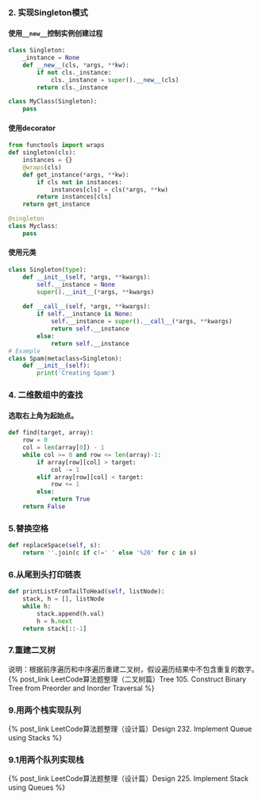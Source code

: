 ### 2. 实现Singleton模式

#### 使用`__new__`控制实例创建过程

```python
class Singleton:
    _instance = None
    def __new__(cls, *args, **kw):
        if not cls._instance:
            cls._instance = super().__new__(cls)
        return cls._instance

class MyClass(Singleton):
    pass
```
#### 使用decorator

```python
from functools import wraps
def singleton(cls):
    instances = {}
    @wraps(cls)
    def get_instance(*args, **kw):
        if cls not in instances:
            instances[cls] = cls(*args, **kw)
        return instances[cls]
    return get_instance

@singleton
class Myclass:
    pass
```

#### 使用元类
```python
class Singleton(type):
    def __init__(self, *args, **kwargs):
        self.__instance = None
        super().__init__(*args, **kwargs)
        
    def __call__(self, *args, **kwargs): 
        if self.__instance is None:
            self.__instance = super().__call__(*args, **kwargs)
            return self.__instance 
        else:
            return self.__instance
# Example
class Spam(metaclass=Singleton):
    def __init__(self):
        print('Creating Spam')
```

### 4. 二维数组中的查找

#### 选取右上角为起始点。

```python
def find(target, array):
    row = 0
    col = len(array[0]) - 1
    while col >= 0 and row <= len(array)-1:
        if array[row][col] > target:
            col -= 1
        elif array[row][col] < target:
            row += 1
        else:
            return True
    return False
```

### 5.替换空格

```python
def replaceSpace(self, s):
    return ''.join(c if c!=' ' else '%20' for c in s)
```

### 6.从尾到头打印链表

```python
def printListFromTailToHead(self, listNode):
    stack, h = [], listNode
    while h:
        stack.append(h.val)
        h = h.next
    return stack[::-1]
```

### 7.重建二叉树
说明：根据前序遍历和中序遍历重建二叉树，假设遍历结果中不包含重复的数字。
{% post_link LeetCode算法题整理（二叉树篇）Tree 105. Construct Binary Tree from Preorder and Inorder Traversal %}

### 9.用两个栈实现队列

{% post_link LeetCode算法题整理（设计篇）Design 232. Implement Queue using Stacks %}

### 9.1用两个队列实现栈

{% post_link LeetCode算法题整理（设计篇）Design 225. Implement Stack using Queues %}


